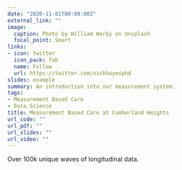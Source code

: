 ```yaml
---
date: "2020-11-01T00:00:00Z"
external_link: ""
image:
  caption: Photo by William Warby on Unsplash
  focal_point: Smart
links:
- icon: twitter
  icon_pack: fab
  name: Follow
  url: https://twitter.com/nickhayesphd
slides: example
summary: An introduction into our measurement system.
tags:
- Measurement Based Care
- Data Science
title: Measurement Based Care at Cumberland Heights
url_code: ""
url_pdf: ""
url_slides: ""
url_video: ""
---
```


Over 100k unique waves of longitudinal data. 
